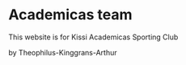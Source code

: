 # Academicas team
This website is for Kissi Academicas Sporting Club


by Theophilus-Kinggrans-Arthur